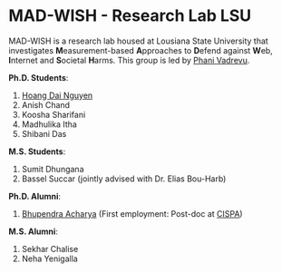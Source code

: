# MAD-WISH - Research Lab LSU

MAD-WISH is a research lab housed at Lousiana State University that investigates **M**easurement-based **A**pproaches to **D**efend against **W**eb, **I**nternet and **S**ocietal **H**arms. This group is led by [Phani Vadrevu](https://www.phanivadrevu.com/).

**Ph.D. Students**:

1. [Hoang Dai Nguyen](https://www.hoangdainguyen.com/)
2. Anish Chand
3. Koosha Sharifani
4. Madhulika Itha
5. Shibani Das

**M.S. Students**:

1. Sumit Dhungana
2. Bassel Succar (jointly advised with Dr. Elias Bou-Harb)

**Ph.D. Alumni**:

1. [Bhupendra Acharya](https://bhupendraacharya.com/) (First employment: Post-doc at [CISPA](https://cispa.de/en)) 

**M.S. Alumni**:
1. Sekhar Chalise
2. Neha Yenigalla
